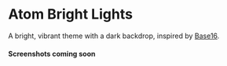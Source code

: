 # Atom Bright Lights

A bright, vibrant theme with a dark backdrop, inspired by [Base16](http://chriskempson.github.io/base16/).

#### Screenshots coming soon
